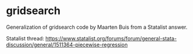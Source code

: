 # gridsearch
 
Generalization of gridsearch code by Maarten Buis from a Statalist answer.

Statalist thread:
https://www.statalist.org/forums/forum/general-stata-discussion/general/1511364-piecewise-regression
